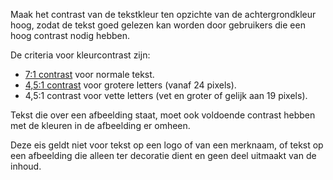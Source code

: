 <!-- @license CC0-1.0 -->

Maak het contrast van de tekstkleur ten opzichte van de achtergrondkleur hoog, zodat de tekst goed gelezen kan worden door gebruikers die een hoog contrast nodig hebben.

De criteria voor kleurcontrast zijn:

- [7:1 contrast](https://nldesignsystem.nl/contrast/?background-color=white&color=%23545454) voor normale tekst.
- [4,5:1 contrast](https://nldesignsystem.nl/contrast/?background-color=white&color=%23767676) voor grotere letters (vanaf 24 pixels).
- 4,5:1 contrast voor vette letters (vet en groter of gelijk aan 19 pixels).

Tekst die over een afbeelding staat, moet ook voldoende contrast hebben met de kleuren in de afbeelding er omheen.

Deze eis geldt niet voor tekst op een logo of van een merknaam, of tekst op een afbeelding die alleen ter decoratie dient en geen deel uitmaakt van de inhoud.
